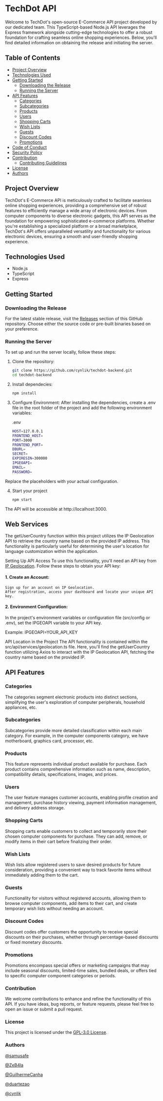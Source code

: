 # TechDot API

Welcome to TechDot's open-source E-Commerce API project developed by our dedicated team. This TypeScript-based Node.js API leverages the Express framework alongside cutting-edge technologies to offer a robust foundation for crafting seamless online shopping experiences. Below, you'll find detailed information on obtaining the release and initiating the server.

## Table of Contents
- [Project Overview](#project-overview)
- [Technologies Used](#technologies-used)
- [Getting Started](#getting-started)
  - [Downloading the Release](#downloading-the-release)
  - [Running the Server](#running-the-server)
- [API Features](#api-features)
  - [Categories](#categories)
  - [Subcategories](#subcategories)
  - [Products](#products)
  - [Users](#users)
  - [Shopping Carts](#shopping-carts)
  - [Wish Lists](#wish-lists)
  - [Guests](#guests)
  - [Discount Codes](#discount-codes)
  - [Promotions](#promotions)
- [Code of Conduct](./CODE_OF_CONDUCT.md)
- [Security Policy](./SECURITY.md)
- [Contribution](#contribution)
  - [Contributing Guidelines](./CONTRIBUTING.md)
- [License](#license)
- [Authors](#authors)

## Project Overview

TechDot's E-Commerce API is meticulously crafted to facilitate seamless online shopping experiences, providing a comprehensive set of robust features to efficiently manage a wide array of electronic devices. From computer components to diverse electronic gadgets, this API serves as the foundation for empowering sophisticated e-commerce platforms. Whether you're establishing a specialized platform or a broad marketplace, TechDot's API offers unparalleled versatility and functionality for various electronic devices, ensuring a smooth and user-friendly shopping experience.

## Technologies Used

- Node.js
- TypeScript
- Express

## Getting Started

### Downloading the Release

For the latest stable release, visit the [Releases](https://github.com/cynlik/techdot-backend/releases) section of this GitHub repository. Choose either the source code or pre-built binaries based on your preference.

### Running the Server

To set up and run the server locally, follow these steps:

1. Clone the repository:

   ```bash
   git clone https://github.com/cynlik/techdot-backend.git
   cd techdot-backend
2. Install dependecies:
   ```bash
   npm install
   ```
3. Configure Environment:
  After installing the dependencies, create a .env file in the root folder of the project and add the following environment variables:
  
   .env
   ```bash
   HOST=127.0.0.1
   FRONTEND_HOST=
   PORT=3000
   FRONTEND_PORT=
   DBURL=
   SECRET=
   EXPIRESIN=300000
   IPGEOAPI=
   EMAIL=
   PASSWORD=

  Replace the placeholders with your actual configuration.

4. Start your project

   ```bash
   npm start

The API will be accessible at http://localhost:3000.

## Web Services
The getUserCountry function within this project utilizes the IP Geolocation API to retrieve the country name based on the provided IP address. This functionality is particularly useful for determining the user's location for language customization within the application.

Setting Up API Access
To use this functionality, you'll need an API key from [IP Geolocation](https://ipgeolocation.io/). Follow these steps to obtain your API key:

#### 1. Create an Account:

    Sign up for an account on IP Geolocation.
    After registration, access your dashboard and locate your unique API key.

#### 2. Environment Configuration:

In the project's environment variables or configuration file (src/config or .env), set the IPGEOAPI variable to your API key.

Example: IPGEOAPI=YOUR_API_KEY

API Location in the Project
The API functionality is contained within the src/api/services/geolocation.ts file. Here, you'll find the getUserCountry function utilizing Axios to interact with the IP Geolocation API, fetching the country name based on the provided IP.


## API Features
### Categories
The categories segment electronic products into distinct sections, simplifying the user's exploration of computer peripherals, household appliances, etc.

### Subcategories
Subcategories provide more detailed classification within each main category. For example, in the computer components category, we have motherboard, graphics card, processor, etc.

### Products
This feature represents individual product available for purchase. Each product contains comprehensive information such as name, description, compatibility details, specifications, images, and prices.

### Users
The user feature manages customer accounts, enabling profile creation and management, purchase history viewing, payment information management, and delivery address storage.

### Shopping Carts
Shopping carts enable customers to collect and temporarily store their chosen computer components for purchase. They can add, remove, or modify items in their cart before finalizing their order.

### Wish Lists
Wish lists allow registered users to save desired products for future consideration, providing a convenient way to track favorite items without immediately adding them to the cart.

### Guests
Functionality for visitors without registered accounts, allowing them to browse computer components, add items to their cart, and create temporary wish lists without needing an account.

### Discount Codes
Discount codes offer customers the opportunity to receive special discounts on their purchases, whether through percentage-based discounts or fixed monetary discounts.

### Promotions
Promotions encompass special offers or marketing campaigns that may include seasonal discounts, limited-time sales, bundled deals, or offers tied to specific computer component categories or periods.

### Contribution
We welcome contributions to enhance and refine the functionality of this API. If you have ideas, bug reports, or feature requests, please feel free to open an issue or submit a pull request.

### License
This project is licensed under the [GPL-3.0 License](./LICENSE).

### Authors

[@samusafe](https://github.com/samusafe)

[@ZeB4la](https://github.com/ZeB4la)

[@GuilhermeCanha](https://github.com/GuilhermeCanha)

[@duartezao](https://github.com/duartezao)

[@cynlik](https://github.com/cynlik)
